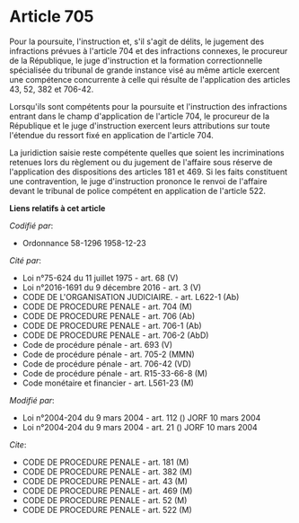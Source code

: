 # Article 705

Pour la poursuite, l'instruction et, s'il s'agit de délits, le jugement des infractions prévues à l'article 704 et des
infractions connexes, le procureur de la République, le juge d'instruction et la formation correctionnelle spécialisée du
tribunal de grande instance visé au même article exercent une compétence concurrente à celle qui résulte de l'application des
articles 43, 52, 382 et 706-42.

Lorsqu'ils sont compétents pour la poursuite et l'instruction des infractions entrant dans le champ d'application de
l'article 704, le procureur de la République et le juge d'instruction exercent leurs attributions sur toute l'étendue du
ressort fixé en application de l'article 704.

La juridiction saisie reste compétente quelles que soient les incriminations retenues lors du règlement ou du jugement de
l'affaire sous réserve de l'application des dispositions des articles 181 et 469. Si les faits constituent une contravention,
le juge d'instruction prononce le renvoi de l'affaire devant le tribunal de police compétent en application de l'article 522.

**Liens relatifs à cet article**

_Codifié par_:

  - Ordonnance 58-1296 1958-12-23

_Cité par_:

  - Loi n°75-624 du 11 juillet 1975 - art. 68 (V)
  - Loi n°2016-1691 du 9 décembre 2016 - art. 3 (V)
  - CODE DE L'ORGANISATION JUDICIAIRE. - art. L622-1 (Ab)
  - CODE DE PROCEDURE PENALE - art. 704 (M)
  - CODE DE PROCEDURE PENALE - art. 706 (Ab)
  - CODE DE PROCEDURE PENALE - art. 706-1 (Ab)
  - CODE DE PROCEDURE PENALE - art. 706-2 (AbD)
  - Code de procédure pénale - art. 693 (V)
  - Code de procédure pénale - art. 705-2 (MMN)
  - Code de procédure pénale - art. 706-42 (VD)
  - Code de procédure pénale - art. R15-33-66-8 (M)
  - Code monétaire et financier - art. L561-23 (M)

_Modifié par_:

  - Loi n°2004-204 du 9 mars 2004 - art. 112 () JORF 10 mars 2004
  - Loi n°2004-204 du 9 mars 2004 - art. 21 () JORF 10 mars 2004

_Cite_:

  - CODE DE PROCEDURE PENALE - art. 181 (M)
  - CODE DE PROCEDURE PENALE - art. 382 (M)
  - CODE DE PROCEDURE PENALE - art. 43 (M)
  - CODE DE PROCEDURE PENALE - art. 469 (M)
  - CODE DE PROCEDURE PENALE - art. 52 (M)
  - CODE DE PROCEDURE PENALE - art. 522 (M)
